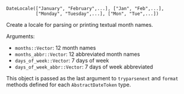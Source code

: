 ```
DateLocale(["January", "February",...], ["Jan", "Feb",...],
           ["Monday", "Tuesday",...], ["Mon", "Tue",...])
```

Create a locale for parsing or printing textual month names.

Arguments:

  * `months::Vector`: 12 month names
  * `months_abbr::Vector`: 12 abbreviated month names
  * `days_of_week::Vector`: 7 days of week
  * `days_of_week_abbr::Vector`: 7 days of week abbreviated

This object is passed as the last argument to `tryparsenext` and `format` methods defined for each `AbstractDateToken` type.
